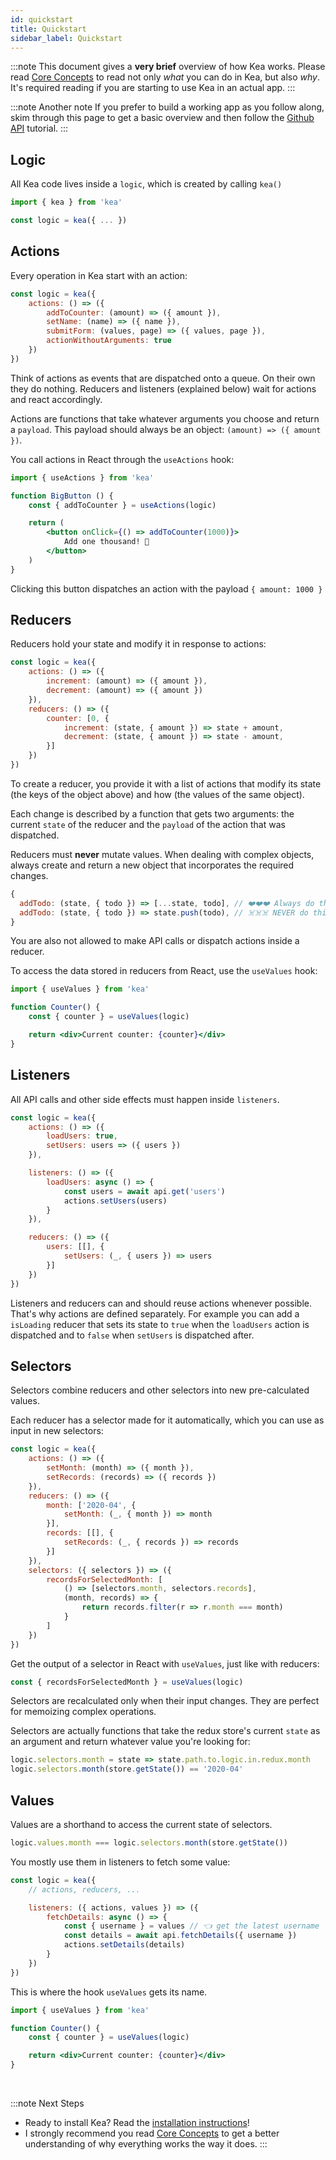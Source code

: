 ```yaml
---
id: quickstart
title: Quickstart
sidebar_label: Quickstart
---
```


:::note
This document gives a **very brief** overview of how Kea works. Please read 
[Core Concepts](/docs/guide/concepts) to read not only *what* you can do in Kea, but also *why*. 
It's required reading if you are starting to use Kea in an actual app.
:::

:::note Another note
If you prefer to build a working app as you follow along, skim through this page to get a basic 
overview and then follow the [Github API](/docs/tutorials/github) tutorial.
:::

## Logic

All Kea code lives inside a `logic`, which is created by calling `kea()`

```javascript
import { kea } from 'kea'

const logic = kea({ ... })
```

## Actions

Every operation in Kea start with an action:

```javascript
const logic = kea({
    actions: () => ({
        addToCounter: (amount) => ({ amount }),
        setName: (name) => ({ name }),
        submitForm: (values, page) => ({ values, page }),
        actionWithoutArguments: true        
    })
})
```

Think of actions as events that are dispatched onto a queue. On their own they do nothing.
Reducers and listeners (explained below) wait for actions and react accordingly.

Actions are functions that take whatever arguments you choose and return a `payload`. 
This payload should always be an object: `(amount) => ({ amount })`.

You call actions in React through the `useActions` hook:

```jsx
import { useActions } from 'kea'

function BigButton () {
    const { addToCounter } = useActions(logic)

    return (
        <button onClick={() => addToCounter(1000)}>
            Add one thousand! 🤩
        </button>
    )
}
```

Clicking this button dispatches an action with the payload `{ amount: 1000 }`

## Reducers

Reducers hold your state and modify it in response to actions:

```javascript
const logic = kea({
    actions: () => ({
        increment: (amount) => ({ amount }),
        decrement: (amount) => ({ amount })
    }),
    reducers: () => ({
        counter: [0, { 
            increment: (state, { amount }) => state + amount,
            decrement: (state, { amount }) => state - amount,
        }]
    })
})
```

To create a reducer, you provide it with a list of actions that modify its state (the keys of the object above) and how
(the values of the same object).

Each change is described by a function that gets two arguments: the current `state` of the reducer and the `payload` of 
the action that was dispatched. 

Reducers must **never** mutate values. When dealing with complex objects, 
always create and return a new object that incorporates the required changes.

```javascript
{
  addTodo: (state, { todo }) => [...state, todo], // ❤️❤️❤️ Always do this!
  addTodo: (state, { todo }) => state.push(todo), // ☠️☠️☠️ NEVER do this!
}
```

You are also not allowed to make API calls or dispatch actions inside a reducer.

To access the data stored in reducers from React, use the `useValues` hook:

```jsx
import { useValues } from 'kea'

function Counter() {
    const { counter } = useValues(logic)

    return <div>Current counter: {counter}</div>
}
```

## Listeners

All API calls and other side effects must happen inside `listeners`.

```javascript
const logic = kea({
    actions: () => ({
        loadUsers: true,
        setUsers: users => ({ users })
    }),

    listeners: () => ({
        loadUsers: async () => {
            const users = await api.get('users')
            actions.setUsers(users)
        } 
    }),

    reducers: () => ({
        users: [[], {
            setUsers: (_, { users }) => users
        }]  
    })
})
```

Listeners and reducers can and should reuse actions whenever possible. That's why actions are defined separately.
For example you can add a `isLoading` reducer that sets its state to `true` when the `loadUsers` action is dispatched
and to `false` when `setUsers` is dispatched after.

## Selectors

Selectors combine reducers and other selectors into new pre-calculated values.

Each reducer has a selector made for it automatically, which you can use as input in new selectors:

```javascript
const logic = kea({
    actions: () => ({
        setMonth: (month) => ({ month }),
        setRecords: (records) => ({ records })
    }),
    reducers: () => ({
        month: ['2020-04', {
            setMonth: (_, { month }) => month
        }],
        records: [[], {
            setRecords: (_, { records }) => records
        }]  
    }),
    selectors: ({ selectors }) => ({
        recordsForSelectedMonth: [
            () => [selectors.month, selectors.records],
            (month, records) => {
                return records.filter(r => r.month === month)
            }
        ]
    })
})
```

Get the output of a selector in React with `useValues`, just like with reducers:

```javascript
const { recordsForSelectedMonth } = useValues(logic)
```

Selectors are recalculated only when their input changes. They are perfect for memoizing complex operations.

Selectors are actually functions that take the redux store's current `state` as an argument and return
whatever value you're looking for:
 
```javascript
logic.selectors.month = state => state.path.to.logic.in.redux.month
logic.selectors.month(store.getState()) == '2020-04'
```  

## Values

Values are a shorthand to access the current state of selectors. 

```javascript
logic.values.month === logic.selectors.month(store.getState())
```

You mostly use them in listeners to fetch some value:

```javascript
const logic = kea({
    // actions, reducers, ...

    listeners: ({ actions, values }) => ({
        fetchDetails: async () => {
            const { username } = values // 👈 get the latest username
            const details = await api.fetchDetails({ username })
            actions.setDetails(details)
        }
    })
})
```

This is where the hook `useValues` gets its name.

```jsx
import { useValues } from 'kea'

function Counter() {
    const { counter } = useValues(logic)

    return <div>Current counter: {counter}</div>
}
```

<br />

:::note Next Steps
* Ready to install Kea? Read the [installation instructions](/docs/installation/instructions)!
* I strongly recommend you read [Core Concepts](/docs/guide/concepts) to get a better
understanding of why everything works the way it does.
:::